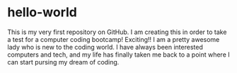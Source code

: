 # hello-world
This is my very first repository on GitHub.  I am creating this in order to take a test for a computer coding bootcamp! Exciting!! 
I am a pretty awesome lady who is new to the coding world.  I have always been interested computers and tech, and my life has finally taken me back to a point where I can start pursing my dream of coding.  
